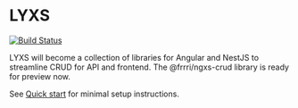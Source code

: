 # LYXS
[![Build Status](https://travis-ci.com/bitflut/lyxs.svg?branch=master)](https://travis-ci.com/bitflut/lyxs)

LYXS will become a collection of libraries for Angular and NestJS to streamline CRUD for API and frontend. The @frrri/ngxs-crud library is ready for preview now.

See [Quick start](https://bitflut.gitbook.io/lyxs/) for minimal setup instructions.
